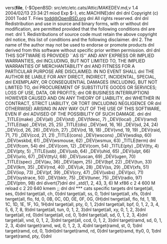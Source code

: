 vers(__file__,
	{-$OpenBSD: src/etc/etc.cats/Attic/MAKEDEV.md,v 1.4 2004/02/13 23:34:21 miod Exp $-},
etc.MACHINE)dnl
dnl
dnl Copyright (c) 2001 Todd T. Fries <todd@OpenBSD.org>
dnl All rights reserved.
dnl
dnl Redistribution and use in source and binary forms, with or without
dnl modification, are permitted provided that the following conditions
dnl are met:
dnl 1. Redistributions of source code must retain the above copyright
dnl    notice, this list of conditions and the following disclaimer.
dnl 2. The name of the author may not be used to endorse or promote products
dnl    derived from this software without specific prior written permission.
dnl
dnl THIS SOFTWARE IS PROVIDED ``AS IS'' AND ANY EXPRESS OR IMPLIED WARRANTIES,
dnl INCLUDING, BUT NOT LIMITED TO, THE IMPLIED WARRANTIES OF MERCHANTABILITY
dnl AND FITNESS FOR A PARTICULAR PURPOSE ARE DISCLAIMED.  IN NO EVENT SHALL
dnl THE AUTHOR BE LIABLE FOR ANY DIRECT, INDIRECT, INCIDENTAL, SPECIAL,
dnl EXEMPLARY, OR CONSEQUENTIAL DAMAGES (INCLUDING, BUT NOT LIMITED TO,
dnl PROCUREMENT OF SUBSTITUTE GOODS OR SERVICES; LOSS OF USE, DATA, OR PROFITS;
dnl OR BUSINESS INTERRUPTION) HOWEVER CAUSED AND ON ANY THEORY OF LIABILITY,
dnl WHETHER IN CONTRACT, STRICT LIABILITY, OR TORT (INCLUDING NEGLIGENCE OR
dnl OTHERWISE) ARISING IN ANY WAY OUT OF THE USE OF THIS SOFTWARE, EVEN IF
dnl ADVISED OF THE POSSIBILITY OF SUCH DAMAGE.
dnl
dnl
_TITLE(make)
_DEV(all)
_DEV(std)
_DEV(fdesc, 7)
_DEV(local)
_DEV(ramd)
_TITLE(tap)
_DEV(st, 25, 25)
_TITLE(dis)
_DEV(wd, 16, 16)
_DEV(sd, 24, 24)
_DEV(cd, 26, 26)
_DEV(ch, 27)
_DEV(rd, 18, 18)
_DEV(vnd, 19, 19)
_DEV(raid, 71, 71)
_DEV(ccd, 21, 21)
_TITLE(cons)
_DEV(wscons)
_DEV(wsdisp, 60)
_DEV(wskbd, 61)
_DEV(wsmouse, 62)
_DEV(wsmux, 63)
_TITLE(term)
dnl _DEV(fcom, 54)
dnl _DEV(com, 12)
_DEV(com, 54)
_TITLE(pty)
_DEV(tty, 4)
_DEV(pty, 5)
_TITLE(usb)
_DEV(usb, 64)
_DEV(uhid, 65)
_DEV(ulpt, 66)
_DEV(urio, 67)
_DEV(ttyU, 68)
_DEV(uscan, 69)
_DEV(ugen, 70)
_TITLE(spec)
_DEV(au, 36)
_DEV(apm, 25)
_DEV(bpf, 22)
_DEV(tun, 33)
_DEV(lkm, 35)
_DEV(rnd, 40)
_DEV(uk, 28)
_DEV(ss, 29)
_DEV(xfs, 51)
_DEV(iop, 73)
_DEV(pf, 39)
_DEV(cry, 47)
_DEV(usbs)
_DEV(pci, 71)
_DEV(systrace, 50)
_DEV(bktr, 75)
_DEV(tuner, 75)
_DEV(radio, 97)
_DEV(ptm, 98)
dnl
divert(7)dnl
dnl
_std(1, 2, 43, 3, 6)
	M xf86		c 2 4 600
	M reload	c 2 20 640 kmem
	;;
dnl
dnl *** cats specific targets
dnl
target(all, ses, 0)dnl
target(all, ch, 0)dnl
target(all, ss, 0, 1)dnl
target(all, xfs, 0)dnl
twrget(all, flo, fd, 0, 0B, 0C, 0D, 0E, 0F, 0G, 0H)dnl
twrget(all, flo, fd, 1, 1B, 1C, 1D, 1E, 1F, 1G, 1H)dnl
target(all, pty, 0, 1, 2)dnl
target(all, bpf, 0, 1, 2, 3, 4, 5, 6, 7, 8, 9)dnl
target(all, tun, 0, 1, 2, 3)dnl
target(all, xy, 0, 1, 2, 3)dnl
target(all, rd, 0)dnl
target(all, cd, 0, 1)dnl
target(all, sd, 0, 1, 2, 3, 4)dnl
target(all, vnd, 0, 1, 2, 3)dnl
target(all, ccd, 0, 1, 2, 3)dnl
target(ramd, sd, 0, 1, 2, 3, 4)dnl
target(ramd, wd, 0, 1, 2, 3, 4)dnl
target(ramd, st, 0, 1)dnl
target(ramd, cd, 0, 1)dnl)dnl
target(ramd, rd, 0)dnl
target(ramd, tty0, 0, 1)dnl
target(ramd, pty, 0)dnl
